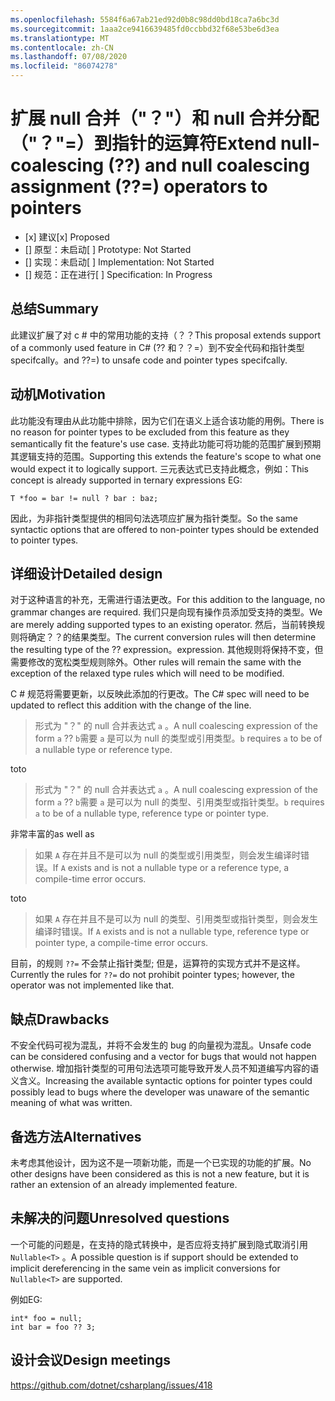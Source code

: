 ```yaml
---
ms.openlocfilehash: 5584f6a67ab21ed92d0b8c98dd0bd18ca7a6bc3d
ms.sourcegitcommit: 1aaa2ce9416639485fd0ccbbd32f68e53be6d3ea
ms.translationtype: MT
ms.contentlocale: zh-CN
ms.lasthandoff: 07/08/2020
ms.locfileid: "86074278"
---
```

# <a name="extend-null-coalescing--and-null-coalescing-assignment--operators-to-pointers"></a><span data-ttu-id="5dd47-101">扩展 null 合并（"？"）和 null 合并分配（"？"=）到指针的运算符</span><span class="sxs-lookup"><span data-stu-id="5dd47-101">Extend null-coalescing (??) and null coalescing assignment (??=) operators to pointers</span></span>

* <span data-ttu-id="5dd47-102">[x] 建议</span><span class="sxs-lookup"><span data-stu-id="5dd47-102">[x] Proposed</span></span>
* <span data-ttu-id="5dd47-103">[] 原型：未启动</span><span class="sxs-lookup"><span data-stu-id="5dd47-103">[ ] Prototype: Not Started</span></span>
* <span data-ttu-id="5dd47-104">[] 实现：未启动</span><span class="sxs-lookup"><span data-stu-id="5dd47-104">[ ] Implementation: Not Started</span></span>
* <span data-ttu-id="5dd47-105">[] 规范：正在进行</span><span class="sxs-lookup"><span data-stu-id="5dd47-105">[ ] Specification: In Progress</span></span>

## <a name="summary"></a><span data-ttu-id="5dd47-106">总结</span><span class="sxs-lookup"><span data-stu-id="5dd47-106">Summary</span></span>
[summary]: #summary

<span data-ttu-id="5dd47-107">此建议扩展了对 c # 中的常用功能的支持（？？</span><span class="sxs-lookup"><span data-stu-id="5dd47-107">This proposal extends support of a commonly used feature in C# (??</span></span> <span data-ttu-id="5dd47-108">和？？=）到不安全代码和指针类型 specifcally。</span><span class="sxs-lookup"><span data-stu-id="5dd47-108">and ??=) to unsafe code and pointer types specifcally.</span></span> 

## <a name="motivation"></a><span data-ttu-id="5dd47-109">动机</span><span class="sxs-lookup"><span data-stu-id="5dd47-109">Motivation</span></span>
[motivation]: #motivation


<span data-ttu-id="5dd47-110">此功能没有理由从此功能中排除，因为它们在语义上适合该功能的用例。</span><span class="sxs-lookup"><span data-stu-id="5dd47-110">There is no reason for pointer types to be excluded from this feature as they semantically fit the feature's use case.</span></span> <span data-ttu-id="5dd47-111">支持此功能可将功能的范围扩展到预期其逻辑支持的范围。</span><span class="sxs-lookup"><span data-stu-id="5dd47-111">Supporting this extends the feature's scope to what one would expect it to logically support.</span></span> <span data-ttu-id="5dd47-112">三元表达式已支持此概念，例如：</span><span class="sxs-lookup"><span data-stu-id="5dd47-112">This concept is already supported in ternary expressions EG:</span></span>

 `T *foo = bar != null ? bar : baz;`

<span data-ttu-id="5dd47-113">因此，为非指针类型提供的相同句法选项应扩展为指针类型。</span><span class="sxs-lookup"><span data-stu-id="5dd47-113">So the same syntactic options that are offered to non-pointer types should be extended to pointer types.</span></span>

## <a name="detailed-design"></a><span data-ttu-id="5dd47-114">详细设计</span><span class="sxs-lookup"><span data-stu-id="5dd47-114">Detailed design</span></span>
[design]: #detailed-design

<span data-ttu-id="5dd47-115">对于这种语言的补充，无需进行语法更改。</span><span class="sxs-lookup"><span data-stu-id="5dd47-115">For this addition to the language, no grammar changes are required.</span></span> <span data-ttu-id="5dd47-116">我们只是向现有操作员添加受支持的类型。</span><span class="sxs-lookup"><span data-stu-id="5dd47-116">We are merely adding supported types to an existing operator.</span></span> <span data-ttu-id="5dd47-117">然后，当前转换规则将确定？？的结果类型。</span><span class="sxs-lookup"><span data-stu-id="5dd47-117">The current conversion rules will then determine the resulting type of the ??</span></span> <span data-ttu-id="5dd47-118">expression。</span><span class="sxs-lookup"><span data-stu-id="5dd47-118">expression.</span></span>
<span data-ttu-id="5dd47-119">其他规则将保持不变，但需要修改的宽松类型规则除外。</span><span class="sxs-lookup"><span data-stu-id="5dd47-119">Other rules will remain the same with the exception of the relaxed type rules which will need to be modified.</span></span>

<span data-ttu-id="5dd47-120">C # 规范将需要更新，以反映此添加的行更改。</span><span class="sxs-lookup"><span data-stu-id="5dd47-120">The  C# spec will need to be updated to reflect this addition with the change of the line.</span></span>
> <span data-ttu-id="5dd47-121">形式为 "？" 的 null 合并表达式 `a` 。</span><span class="sxs-lookup"><span data-stu-id="5dd47-121">A null coalescing expression of the form `a` ??</span></span> <span data-ttu-id="5dd47-122">`b`需要 `a` 是可以为 null 的类型或引用类型。</span><span class="sxs-lookup"><span data-stu-id="5dd47-122">`b` requires `a` to be of a nullable type or reference type.</span></span>

<span data-ttu-id="5dd47-123">to</span><span class="sxs-lookup"><span data-stu-id="5dd47-123">to</span></span>

> <span data-ttu-id="5dd47-124">形式为 "？" 的 null 合并表达式 `a` 。</span><span class="sxs-lookup"><span data-stu-id="5dd47-124">A null coalescing expression of the form `a` ??</span></span> <span data-ttu-id="5dd47-125">`b`需要 `a` 是可以为 null 的类型、引用类型或指针类型。</span><span class="sxs-lookup"><span data-stu-id="5dd47-125">`b` requires `a` to be of a nullable type, reference type or pointer type.</span></span>

<span data-ttu-id="5dd47-126">非常丰富的</span><span class="sxs-lookup"><span data-stu-id="5dd47-126">as well as</span></span> 
> <span data-ttu-id="5dd47-127">如果 `A` 存在并且不是可以为 null 的类型或引用类型，则会发生编译时错误。</span><span class="sxs-lookup"><span data-stu-id="5dd47-127">If `A` exists and is not a nullable type or a reference type, a compile-time error occurs.</span></span>

<span data-ttu-id="5dd47-128">to</span><span class="sxs-lookup"><span data-stu-id="5dd47-128">to</span></span>

> <span data-ttu-id="5dd47-129">如果 `A` 存在并且不是可以为 null 的类型、引用类型或指针类型，则会发生编译时错误。</span><span class="sxs-lookup"><span data-stu-id="5dd47-129">If `A` exists and is not a nullable type, reference type or pointer type, a compile-time error occurs.</span></span>

<span data-ttu-id="5dd47-130">目前，的规则 `??=` 不会禁止指针类型; 但是，运算符的实现方式并不是这样。</span><span class="sxs-lookup"><span data-stu-id="5dd47-130">Currently the rules for `??=` do not prohibit pointer types; however, the operator was not implemented like that.</span></span>


## <a name="drawbacks"></a><span data-ttu-id="5dd47-131">缺点</span><span class="sxs-lookup"><span data-stu-id="5dd47-131">Drawbacks</span></span>
[drawbacks]: #drawbacks

<span data-ttu-id="5dd47-132">不安全代码可视为混乱，并将不会发生的 bug 的向量视为混乱。</span><span class="sxs-lookup"><span data-stu-id="5dd47-132">Unsafe code can be considered confusing and a vector for bugs that would not happen otherwise.</span></span> <span data-ttu-id="5dd47-133">增加指针类型的可用句法选项可能导致开发人员不知道编写内容的语义含义。</span><span class="sxs-lookup"><span data-stu-id="5dd47-133">Increasing the available syntactic options for pointer types could possibly lead to bugs where the developer was unaware of the semantic meaning of what was written.</span></span> 

## <a name="alternatives"></a><span data-ttu-id="5dd47-134">备选方法</span><span class="sxs-lookup"><span data-stu-id="5dd47-134">Alternatives</span></span>
[alternatives]: #alternatives

<span data-ttu-id="5dd47-135">未考虑其他设计，因为这不是一项新功能，而是一个已实现的功能的扩展。</span><span class="sxs-lookup"><span data-stu-id="5dd47-135">No other designs have been considered as this is not a new feature, but it is rather an extension of an already implemented feature.</span></span>

## <a name="unresolved-questions"></a><span data-ttu-id="5dd47-136">未解决的问题</span><span class="sxs-lookup"><span data-stu-id="5dd47-136">Unresolved questions</span></span>
[unresolved]: #unresolved-questions

<span data-ttu-id="5dd47-137">一个可能的问题是，在支持的隐式转换中，是否应将支持扩展到隐式取消引用 `Nullable<T>` 。</span><span class="sxs-lookup"><span data-stu-id="5dd47-137">A possible question is if support should be extended to implicit dereferencing in the same vein as implicit conversions for `Nullable<T>` are supported.</span></span>

<span data-ttu-id="5dd47-138">例如</span><span class="sxs-lookup"><span data-stu-id="5dd47-138">EG:</span></span>

    int* foo = null;
    int bar = foo ?? 3;

## <a name="design-meetings"></a><span data-ttu-id="5dd47-139">设计会议</span><span class="sxs-lookup"><span data-stu-id="5dd47-139">Design meetings</span></span>

https://github.com/dotnet/csharplang/issues/418



